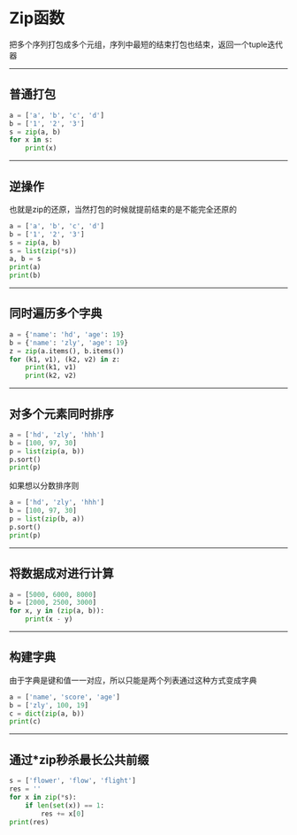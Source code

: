 # Zip函数
把多个序列打包成多个元组，序列中最短的结束打包也结束，返回一个tuple迭代器

---
## 普通打包
```python
a = ['a', 'b', 'c', 'd']
b = ['1', '2', '3']
s = zip(a, b)
for x in s:
    print(x)
```

---
## 逆操作
也就是zip的还原，当然打包的时候就提前结束的是不能完全还原的
```python
a = ['a', 'b', 'c', 'd']
b = ['1', '2', '3']
s = zip(a, b)
s = list(zip(*s))
a, b = s
print(a)
print(b)
```

---
## 同时遍历多个字典
```python
a = {'name': 'hd', 'age': 19}
b = {'name': 'zly', 'age': 19}
z = zip(a.items(), b.items())
for (k1, v1), (k2, v2) in z:
    print(k1, v1)
    print(k2, v2)
```

---
## 对多个元素同时排序
```python
a = ['hd', 'zly', 'hhh']
b = [100, 97, 30]
p = list(zip(a, b))
p.sort()
print(p)
```
如果想以分数排序则
```python
a = ['hd', 'zly', 'hhh']
b = [100, 97, 30]
p = list(zip(b, a))
p.sort()
print(p)
```

---
## 将数据成对进行计算
```python
a = [5000, 6000, 8000]
b = [2000, 2500, 3000]
for x, y in (zip(a, b)):
    print(x - y)
```

---
## 构建字典
由于字典是键和值一一对应，所以只能是两个列表通过这种方式变成字典
```python
a = ['name', 'score', 'age']
b = ['zly', 100, 19]
c = dict(zip(a, b))
print(c)
```

---
## 通过*zip秒杀最长公共前缀
```python
s = ['flower', 'flow', 'flight']
res = ''
for x in zip(*s):
    if len(set(x)) == 1:
        res += x[0]
print(res)
```

